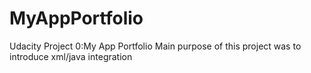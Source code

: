 # MyAppPortfolio
Udacity Project 0:My App Portfolio 
Main purpose of this project was to introduce xml/java integration
